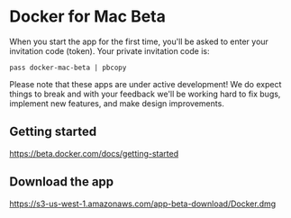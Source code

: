 # Docker for Mac Beta

When you start the app for the first time, you'll be asked to enter your invitation code (token). Your private invitation code is:

```
pass docker-mac-beta | pbcopy
```

Please note that these apps are under active development! We do expect things to break and with your feedback we'll be working hard to fix bugs, implement new features, and make design improvements.

## Getting started

https://beta.docker.com/docs/getting-started

## Download the app
https://s3-us-west-1.amazonaws.com/app-beta-download/Docker.dmg

